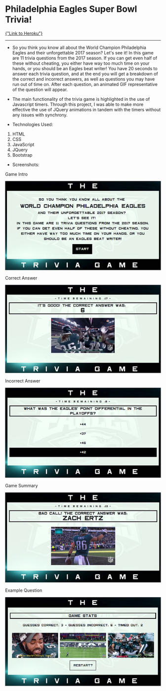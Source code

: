 # Philadelphia Eagles Super Bowl Trivia!

[{"Link to Heroku"}](http://url/a.png)

---

* So you think you know all about the World Champion Philadelphia Eagles and their unforgettable 2017 season? Let's see it! In this game are 11 trivia questions from the 2017 season. If you can get even half of these without cheating, you either have way too much time on your hands, or you should be an Eagles beat writer! You have 20 seconds to answer each trivia question, and at the end you will get a breakdown of the correct and incorrect answers, as well as questions you may have run out of time on. After each question, an animated GIF representative of the question will appear.

* The main functionality of the trivia game is highlighted in the use of Javascript timers. Through this project, I was able to make more effective the use of JQuery animations in tandem with the timers without any issues with synchrony.

* Technologies Used:
1. HTML
2. CSS
3. JavaScript
4. JQuery
5. Bootstrap

* Screenshots:

Game Intro

![{Alt}](assets/images/screenshot4.png)

Correct Answer

![{Alt}](assets/images/screenshot5.png)

Incorrect Answer

![{Alt}](assets/images/screenshot1.png)

Game Summary

![{Alt}](assets/images/screenshot2.png)

Example Question

![{Alt}](assets/images/screenshot3.png)